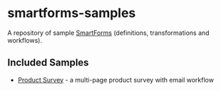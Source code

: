 smartforms-samples
==================
A repository of sample [SmartForms](http://www.myoffice24x7.com/web/smartforms) (definitions, transformations and workflows).

Included Samples
----------------

* [Product Survey](//github.com/myoffice24x7/smartforms-samples/product-survey) - a multi-page product survey with email workflow